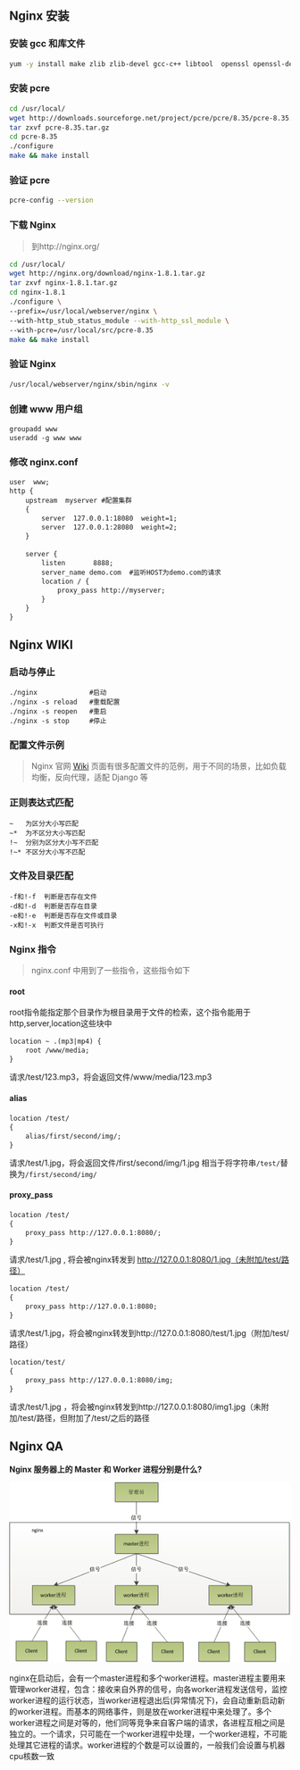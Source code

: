 ## Nginx 安装

### 安装 gcc 和库文件

```bash
yum -y install make zlib zlib-devel gcc-c++ libtool  openssl openssl-devel
```

### 安装 pcre

```bash
cd /usr/local/
wget http://downloads.sourceforge.net/project/pcre/pcre/8.35/pcre-8.35.tar.gz
tar zxvf pcre-8.35.tar.gz
cd pcre-8.35
./configure
make && make install
```

### 验证 pcre

```bash
pcre-config --version
```

### 下载 Nginx

> 到http://nginx.org/

```bash
cd /usr/local/
wget http://nginx.org/download/nginx-1.8.1.tar.gz
tar zxvf nginx-1.8.1.tar.gz
cd nginx-1.8.1
./configure \
--prefix=/usr/local/webserver/nginx \
--with-http_stub_status_module --with-http_ssl_module \
--with-pcre=/usr/local/src/pcre-8.35
make && make install
```

### 验证 Nginx

```bash
/usr/local/webserver/nginx/sbin/nginx -v
```

### 创建 www 用户组

```bash## 
groupadd www
useradd -g www www
```

### 修改 nginx.conf

```
user  www;
http { 
    upstream  myserver #配置集群
    {
        server  127.0.0.1:18080  weight=1;
        server  127.0.0.1:28080  weight=2;
    }
  
    server {
        listen       8888;
        server_name demo.com  #监听HOST为demo.com的请求
        location / { 
            proxy_pass http://myserver;
        }
    }
}
```



## Nginx WIKI

### 启动与停止

```
./nginx				#启动
./nginx -s reload	#重载配置
./nginx -s reopen	#重启
./nginx -s stop 	#停止
```

### 配置文件示例

>  Nginx 官网 [Wiki](https://www.nginx.com/resources/wiki/start/#pre-canned-configurations) 页面有很多配置文件的范例，用于不同的场景，比如负载均衡，反向代理，适配 Django 等

### 正则表达式匹配

```
~ 	为区分大小写匹配
~*	为不区分大小写匹配
!~	分别为区分大小写不匹配
!~*	不区分大小写不匹配
```

### 文件及目录匹配

```
-f和!-f	判断是否存在文件 
-d和!-d	判断是否存在目录
-e和!-e	判断是否存在文件或目录 
-x和!-x	判断文件是否可执行
```

### Nginx 指令

> nginx.conf  中用到了一些指令，这些指令如下

#### root 

root指令能指定那个目录作为根目录用于文件的检索，这个指令能用于http,server,location这些块中

```
location ~ .(mp3|mp4) {
	root /www/media;
}
```

请求/test/123.mp3，将会返回文件/www/media/123.mp3

#### alias 

```
location /test/   
{   
    alias/first/second/img/;
}
```

请求/test/1.jpg，将会返回文件/first/second/img/1.jpg 相当于将字符串`/test/`替换为`/first/second/img/`

#### proxy_pass 

```
location /test/   
{
    proxy_pass http://127.0.0.1:8080/;   
}
```

请求/test/1.jpg , 将会被nginx转发到 http://127.0.0.1:8080/1.jpg（未附加/test/路径）

```
location /test/   
{   
    proxy_pass http://127.0.0.1:8080;   
} 
```

请求/test/1.jpg，将会被nginx转发到http://127.0.0.1:8080/test/1.jpg（附加/test/路径）

```
location/test/   
{   
    proxy_pass http://127.0.0.1:8080/img;   
}  
```

请求/test/1.jpg ，将会被nginx转发到http://127.0.0.1:8080/img1.jpg（未附加/test/路径，但附加了/test/之后的路径

## Nginx QA

**Nginx 服务器上的 Master 和 Worker 进程分别是什么?**

![](img/nginx-01.jpg)

nginx在启动后，会有一个master进程和多个worker进程。master进程主要用来管理worker进程，包含：接收来自外界的信号，向各worker进程发送信号，监控worker进程的运行状态，当worker进程退出后(异常情况下)，会自动重新启动新的worker进程。而基本的网络事件，则是放在worker进程中来处理了。多个worker进程之间是对等的，他们同等竞争来自客户端的请求，各进程互相之间是独立的。一个请求，只可能在一个worker进程中处理，一个worker进程，不可能处理其它进程的请求。worker进程的个数是可以设置的，一般我们会设置与机器cpu核数一致